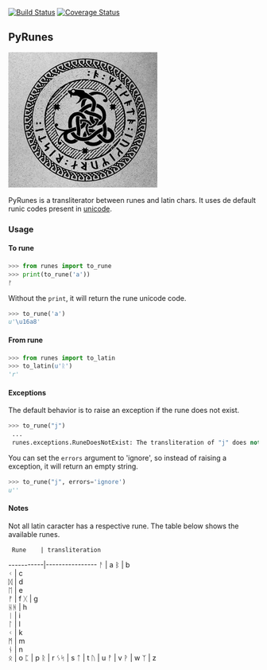 [![Build Status](https://travis-ci.org/IuryAlves/pyrunes.svg?branch=master)](https://travis-ci.org/IuryAlves/pyrunes)
[![Coverage Status](https://coveralls.io/repos/github/IuryAlves/pyrunes/badge.svg?branch=master)](https://coveralls.io/github/IuryAlves/pyrunes?branch=master)



## PyRunes

[![rune snake](rune_snake.jpg)](rune_snake.jpg)

PyRunes is a transliterator between runes and latin chars. It uses de default runic codes present in [unicode](https://en.wikipedia.org/wiki/Runic_(Unicode_block)).

### Usage

#### To rune

```python
>>> from runes import to_rune
>>> print(to_rune('a'))
ᚠ
```

Without the `print`, it will return the rune unicode code.

```python
>>> to_rune('a')
u'\u16a8'
```

#### From rune

```python
>>> from runes import to_latin
>>> to_latin(u'ᚱ')
'r'
```

#### Exceptions

The default behavior is to raise an exception if the rune does not exist.

```python
>>> to_rune("j")
 ...
 runes.exceptions.RuneDoesNotExist: The transliteration of "j" does not exist.
```

You can set the `errors` argument  to 'ignore', so instead of raising a exception, it will return an empty string.

```python
>>> to_rune("j", errors='ignore')
u''
```

#### Notes

Not all latin caracter has a respective rune. The table below shows the available runes.

     Rune    | transliteration
  -----------|----------------
   ᚨ         |   a
   ᛒ         |   b   
   ᚲ         |   c   
   ᛞ         |   d   
   ᛖ         |   e  
   ᚠ         |   f
   ᚷ         |   g   
   ᚺᚻ        |   h  
   ᛁ         |   i   
   ᛚ         |   l   
   ᚲ         |   k   
   ᛗ         |   m   
   ᚾ         |   n  
   ᛟ         |   o 
   ᛈ         |   p
   ᚱ         |   r
   ᛊᛋ        |   s
   ᛏ         |   t
   ᚢ         |   u
   ᚡ         |   v
   ᚹ         |   w
   ᛉ         |   z

